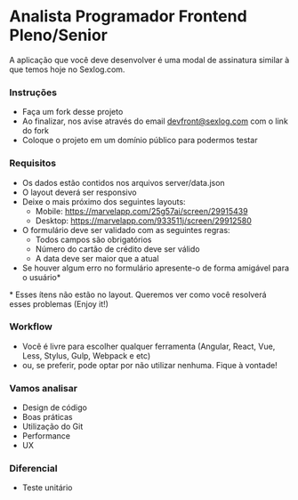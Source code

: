 # Analista Programador Frontend Pleno/Senior

A aplicação que você deve desenvolver é uma modal de assinatura similar à que temos hoje no Sexlog.com.

### Instruções

- Faça um fork desse projeto
- Ao finalizar, nos avise através do email devfront@sexlog.com com o link do fork
- Coloque o projeto em um domínio público para podermos testar

### Requisitos

- Os dados estão contidos nos arquivos server/data.json
- O layout deverá ser responsivo
- Deixe o mais próximo dos seguintes layouts:
    - Mobile: https://marvelapp.com/25g57ai/screen/29915439
    - Desktop: https://marvelapp.com/933511j/screen/29912580
- O formulário deve ser validado com as seguintes regras:
    - Todos campos são obrigatórios
    - Número do cartão de crédito deve ser válido
    - A data deve ser maior que a atual
- Se houver algum erro no formulário apresente-o de forma amigável para o usuário*

\* Esses ítens não estão no layout. Queremos ver como você resolverá esses problemas (Enjoy it!)

### Workflow

- Você é livre para escolher qualquer ferramenta (Angular, React, Vue, Less, Stylus, Gulp, Webpack e etc)
- ou, se preferir, pode optar por não utilizar nenhuma. Fique à vontade!

### Vamos analisar

- Design de código
- Boas práticas
- Utilização do Git
- Performance
- UX

### Diferencial

- Teste unitário
